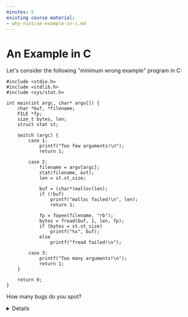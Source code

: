 ```yaml
---
minutes: 5
existing course material:
- why-rust/an-example-in-c.md
---
```


# An Example in C


Let's consider the following "minimum wrong example" program in C:

```c,editable
#include <stdio.h>
#include <stdlib.h>
#include <sys/stat.h>

int main(int argc, char* argv[]) {
	char *buf, *filename;
	FILE *fp;
	size_t bytes, len;
	struct stat st;

	switch (argc) {
		case 1:
			printf("Too few arguments!\n");
			return 1;

		case 2:
			filename = argv[argc];
			stat(filename, &st);
			len = st.st_size;

			buf = (char*)malloc(len);
			if (!buf)
				printf("malloc failed!\n", len);
				return 1;

			fp = fopen(filename, "rb");
			bytes = fread(buf, 1, len, fp);
			if (bytes = st.st_size)
				printf("%s", buf);
			else
				printf("fread failed!\n");

		case 3:
			printf("Too many arguments!\n");
			return 1;
	}

	return 0;
}
```

How many bugs do you spot?

<details>

Despite just 29 lines of code, this C example contains serious bugs in at least 11:

1. Assignment `=` instead of equality comparison `==` (line 28)
2. Excess argument to `printf` (line 23)
3. File descriptor leak (after line 26)
4. Forgotten braces in multi-line `if` (line 22)
5. Forgotten `break` in a `switch` statement (line 32)
6. Forgotten NUL-termination of the `buf` string, leading to a buffer overflow (line 29)
7. Memory leak by not freeing the `malloc`-allocated buffer (line 21)
8. Out-of-bounds access (line 17)
9. Unchecked cases in the `switch` statement (line 11)
10. Unchecked return values of `stat` and `fopen` (lines 18 and 26)

_Shouldn't these bugs be obvious even for a C compiler?_
No, surprisingly this code compiles warning-free at the default warning level, even in the latest GCC version (13.2 as of writing).

_Isn't this a highly unrealistic example?_
Absolutely not, these kind of bugs have led to serious security vulnerabilities in the past. Some examples:

* Assignment `=` instead of equality comparison `==`: [The Linux Backdoor Attempt of 2003](https://freedom-to-tinker.com/2013/10/09/the-linux-backdoor-attempt-of-2003)
* Forgotten braces in multi-line `if`: [The Apple goto fail vulnerability](https://dwheeler.com/essays/apple-goto-fail.html)
* Forgotten `break` in a `switch` statement: [The break that broke sudo](https://www.lufsec.com/anatomy-of-a-security-hole-the-break-that-broke-sudo/)

_How is Rust any better here?_
Safe Rust makes all of these bugs impossible:

1. Assignments inside an `if` clause are not supported.
2. Format strings are checked at compile-time.
3. Resources are freed at the end of scope via the `Drop` trait.
4. All `if` clauses require braces.
5. `match` (as the Rust equivalent to `switch`) does not fall-through, hence you can't accidentally forget a `break`.
6. Buffer slices carry their size and don't rely on a NUL terminator.
7. Heap-allocated memory is freed via the `Drop` trait when the corresponding `Box` leaves the scope.
8. Out-of-bounds accesses cause a panic or can be checked via the `get` method of a slice.
9. `match` mandates that all cases are handled.
10. Fallible Rust functions return `Result` values that need to be unwrapped and thereby checked for success.
    Additionally, the compiler emits a warning if you miss to check the return value of a function marked with `#[must_use]`.

</details>
